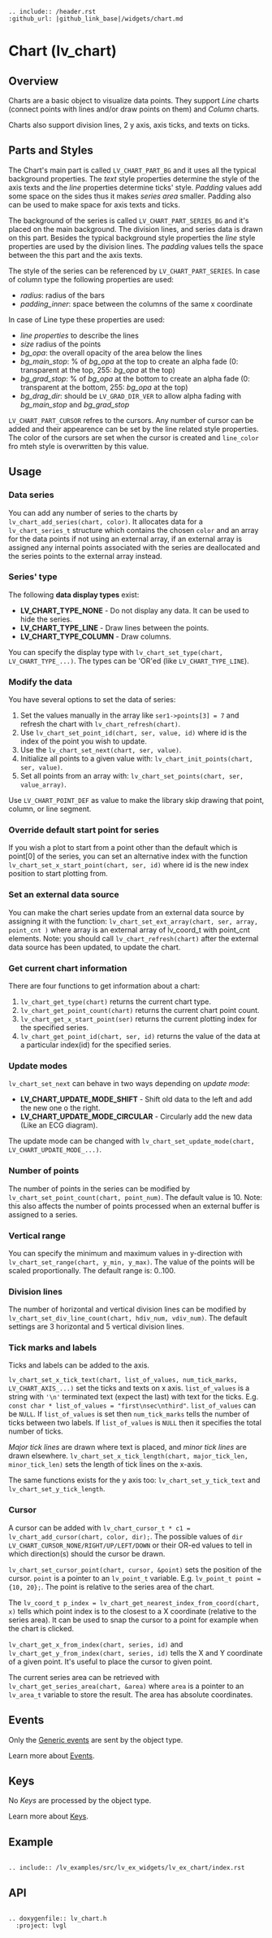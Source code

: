 ```eval_rst
.. include:: /header.rst 
:github_url: |github_link_base|/widgets/chart.md
```
# Chart (lv_chart)

## Overview


Charts are a basic object to visualize data points. 
They support *Line* charts (connect points with lines and/or draw points on them) and *Column* charts.

Charts also support division lines, 2 y axis, axis ticks, and texts on ticks.

## Parts and Styles
The Chart's main part is called `LV_CHART_PART_BG` and it uses all the typical background properties. 
The *text* style properties determine the style of the axis texts and the *line* properties determine ticks' style.
*Padding* values add some space on the sides thus it makes *series area* smaller. Padding also can be used to make space for axis texts and ticks.

The background of the series is called `LV_CHART_PART_SERIES_BG` and it's placed on the main background. 
The division lines, and series data is drawn on this part. Besides the typical background style properties
the *line* style properties are used by the division lines. The *padding* values tells the space between the this part and the axis texts.  


The style of the series can be referenced by `LV_CHART_PART_SERIES`. In case of column type the following properties are used:
- *radius*: radius of the bars
- *padding_inner*: space between the columns of the same x coordinate

In case of Line type these properties are used:
- *line properties* to describe the lines
- *size* radius of the points
- *bg_opa*: the overall opacity of the area below the lines
- *bg_main_stop*: % of *bg_opa* at the top to create an alpha fade (0: transparent at the top, 255: *bg_opa* at the top)
- *bg_grad_stop*: %  of *bg_opa* at the bottom to create an alpha fade  (0: transparent at the bottom, 255: *bg_opa* at the top)
- *bg_drag_dir*: should be `LV_GRAD_DIR_VER` to allow alpha fading with *bg_main_stop* and *bg_grad_stop*

`LV_CHART_PART_CURSOR` refres to the cursors. Any number of cursor can be added and their appearence can be set by the line related style properties. The color of the cursors are set when the cursor is created and `line_color` fro mteh style is overwritten by this value.

## Usage

### Data series
You can add any number of series to the charts by `lv_chart_add_series(chart, color)`.
It allocates data for a `lv_chart_series_t` structure which contains the chosen `color` and an array for the data points if
not using an external array, if an external array is assigned any internal points associated with the series are deallocated
and the series points to the external array instead.

### Series' type
The following **data display types** exist:

- **LV_CHART_TYPE_NONE** - Do not display any data. It can be used to hide the series.
- **LV_CHART_TYPE_LINE** - Draw lines between the points.
- **LV_CHART_TYPE_COLUMN** - Draw columns.

You can specify the display type with `lv_chart_set_type(chart, LV_CHART_TYPE_...)`. The types can be 'OR'ed (like `LV_CHART_TYPE_LINE`).

### Modify the data
You have several options to set the data of series:
1. Set the values manually in the array like `ser1->points[3] = 7` and refresh the chart with `lv_chart_refresh(chart)`.
2. Use `lv_chart_set_point_id(chart, ser, value, id)` where id is the index of the point you wish to update.
3. Use the `lv_chart_set_next(chart, ser, value)`.
4. Initialize all points to a given value with: `lv_chart_init_points(chart, ser, value)`.
5. Set all points from an array with: `lv_chart_set_points(chart, ser, value_array)`.

Use `LV_CHART_POINT_DEF` as value to make the library skip drawing that point, column, or line segment.

### Override default start point for series
If you wish a plot to start from a point other than the default which is point[0] of the series, you can set an alternative
index with the function `lv_chart_set_x_start_point(chart, ser, id)` where id is the new index position to start plotting from.

### Set an external data source
You can make the chart series update from an external data source by assigning it with the function:
`lv_chart_set_ext_array(chart, ser, array, point_cnt )` where array is an external array of lv_coord_t with point_cnt elements.
Note: you should call `lv_chart_refresh(chart)` after the external data source has been updated, to update the chart.

### Get current chart information
There are four functions to get information about a chart:
1. `lv_chart_get_type(chart)` returns the current chart type.
2. `lv_chart_get_point_count(chart)` returns the current chart point count. 
3. `lv_chart_get_x_start_point(ser)` returns the current plotting index for the specified series.
4. `lv_chart_get_point_id(chart, ser, id)` returns the value of the data at a particular index(id) for the specified series.

### Update modes
`lv_chart_set_next` can behave in two ways depending on *update mode*:
- **LV_CHART_UPDATE_MODE_SHIFT** - Shift old data to the left and add the new one o the right.
- **LV_CHART_UPDATE_MODE_CIRCULAR** - Circularly add the new data (Like an ECG diagram).

The update mode can be changed with `lv_chart_set_update_mode(chart, LV_CHART_UPDATE_MODE_...)`.

### Number of points
The number of points in the series can be modified by `lv_chart_set_point_count(chart, point_num)`. The default value is 10.
Note: this also affects the number of points processed when an external buffer is assigned to a series. 

### Vertical range
You can specify the minimum and maximum values in y-direction with `lv_chart_set_range(chart, y_min, y_max)`. The value of the points will be scaled proportionally. The default range is: 0..100.

### Division lines
The number of horizontal and vertical division lines can be modified by `lv_chart_set_div_line_count(chart, hdiv_num, vdiv_num)`. The default settings are 3 horizontal and 5 vertical division lines.

### Tick marks and labels
Ticks and labels can be added to the axis.

`lv_chart_set_x_tick_text(chart, list_of_values, num_tick_marks, LV_CHART_AXIS_...)` set the ticks and texts on x axis.
`list_of_values` is a string with `'\n'` terminated text (expect the last) with text for the ticks. E.g. `const char * list_of_values = "first\nsec\nthird"`. `list_of_values` can be `NULL`.
If `list_of_values` is set then `num_tick_marks` tells the number of ticks between two labels.  If `list_of_values` is `NULL` then it specifies the total number of ticks.

*Major tick lines* are drawn where text is placed, and *minor tick lines* are drawn elsewhere. `lv_chart_set_x_tick_length(chart, major_tick_len, minor_tick_len)` sets the length of tick lines on the x-axis.

The same functions exists for the y axis too: `lv_chart_set_y_tick_text` and `lv_chart_set_y_tick_length`.

### Cursor

A cursor can be added with `lv_chart_cursor_t * c1 = lv_chart_add_cursor(chart, color, dir);`. The possible values of `dir`  `LV_CHART_CURSOR_NONE/RIGHT/UP/LEFT/DOWN` or their OR-ed values to tell in which direction(s) should the cursor be drawn.  

`lv_chart_set_cursor_point(chart, cursor, &point)` sets the position of the cursor. `point` is a pointer to an `lv_point_t` variable. E.g. `lv_point_t point = {10, 20};`. The point is relative to the series area of the chart.

The `lv_coord_t p_index = lv_chart_get_nearest_index_from_coord(chart, x)` tells which point index is to the closest to a X coordinate (relative to the series area). It can be used to snap the cursor to a point for example when the chart is clicked.

`lv_chart_get_x_from_index(chart, series, id)` and `lv_chart_get_y_from_index(chart, series, id)` tells the X and Y coordinate of a given point. It's useful to place the cursor to given point.

The current series area can be retrieved with `lv_chart_get_series_area(chart, &area)` where `area` is a pointer to an `lv_area_t` variable to store the result. The area has absolute coordinates. 


## Events
Only the [Generic events](../overview/event.html#generic-events) are sent by the object type.

Learn more about [Events](/overview/event).

## Keys
No *Keys* are processed by the object type.

Learn more about [Keys](/overview/indev).

## Example

```eval_rst

.. include:: /lv_examples/src/lv_ex_widgets/lv_ex_chart/index.rst

```

## API

```eval_rst

.. doxygenfile:: lv_chart.h
  :project: lvgl

```
